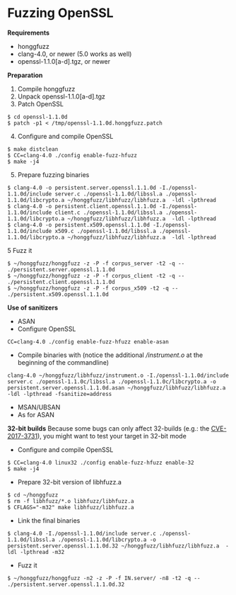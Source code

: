 # Fuzzing OpenSSL #

**Requirements**

  * honggfuzz
  * clang-4.0, or newer (5.0 works as well)
  * openssl-1.1.0[a-d].tgz, or newer

**Preparation**

1. Compile honggfuzz
2. Unpack openssl-1.1.0[a-d].tgz
3. Patch OpenSSL

  ```
  $ cd openssl-1.1.0d
  $ patch -p1 < /tmp/openssl-1.1.0d.honggfuzz.patch
  ```
4. Configure and compile OpenSSL

  ```
  $ make distclean
  $ CC=clang-4.0 ./config enable-fuzz-hfuzz
  $ make -j4
  ```
5. Prepare fuzzing binaries

  ```
  $ clang-4.0 -o persistent.server.openssl.1.1.0d -I./openssl-1.1.0d/include server.c ./openssl-1.1.0d/libssl.a ./openssl-1.1.0d/libcrypto.a ~/honggfuzz/libhfuzz/libhfuzz.a  -ldl -lpthread
  $ clang-4.0 -o persistent.client.openssl.1.1.0d -I./openssl-1.1.0d/include client.c ./openssl-1.1.0d/libssl.a ./openssl-1.1.0d/libcrypto.a ~/honggfuzz/libhfuzz/libhfuzz.a  -ldl -lpthread
  $ clang-4.0 -o persistent.x509.openssl.1.1.0d -I./openssl-1.1.0d/include x509.c ./openssl-1.1.0d/libssl.a ./openssl-1.1.0d/libcrypto.a ~/honggfuzz/libhfuzz/libhfuzz.a  -ldl -lpthread
  ```
5 Fuzz it

  ```
  $ ~/honggfuzz/honggfuzz -z -P -f corpus_server -t2 -q -- ./persistent.server.openssl.1.1.0d
  $ ~/honggfuzz/honggfuzz -z -P -f corpus_client -t2 -q -- ./persistent.client.openssl.1.1.0d
  $ ~/honggfuzz/honggfuzz -z -P -f corpus_x509 -t2 -q -- ./persistent.x509.openssl.1.1.0d
  ```

**Use of sanitizers**

  * ASAN
   * Configure OpenSSL
```
CC=clang-4.0 ./config enable-fuzz-hfuzz enable-asan
```
   * Compile binaries with (notice the additional _/instrument.o_ at the beginning
     of the commandline)
```
clang-4.0 ~/honggfuzz/libhfuzz/instrument.o -I./openssl-1.1.0d/include server.c ./openssl-1.1.0c/libssl.a ./openssl-1.1.0c/libcrypto.a -o persistent.server.openssl.1.1.0d.asan ~/honggfuzz/libhfuzz/libhfuzz.a -ldl -lpthread -fsanitize=address
```
  * MSAN/UBSAN
   * As for ASAN

**32-bit builds**
Because some bugs can only affect 32-builds (e.g.: the [CVE-2017-3731](https://www.openssl.org/news/cl102.txt)), you might want to test your target in 32-bit mode

  * Configure and compile OpenSSL
```
$ CC=clang-4.0 linux32 ./config enable-fuzz-hfuzz enable-32
$ make -j4
```
  * Prepare 32-bit version of libhfuzz.a
```
$ cd ~/honggfuzz
$ rm -f libhfuzz/*.o libhfuzz/libhfuzz.a
$ CFLAGS="-m32" make libhfuzz/libhfuzz.a
```
  * Link the final binaries
```
$ clang-4.0 -I./openssl-1.1.0d/include server.c ./openssl-1.1.0d/libssl.a ./openssl-1.1.0d/libcrypto.a -o persistent.server.openssl.1.1.0d.32 ~/honggfuzz/libhfuzz/libhfuzz.a  -ldl -lpthread -m32
```
  * Fuzz it
```
$ ~/honggfuzz/honggfuzz -n2 -z -P -f IN.server/ -n8 -t2 -q -- ./persistent.server.openssl.1.1.0d.32
```
